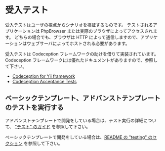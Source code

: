 受入テスト
==========

受入テストはユーザの視点からシナリオを検証するものです。
テストされるアプリケーションは PhpBrowser または実際のブラウザによってアクセスされます。
どちらの場合でも、ブラウザは HTTP によって通信しますので、アプリケーションはウェブサーバによってホストされる必要があります。

受入テストは Codeception フレームワークの助けを借りて実装されています。Codeception フレームワークには優れたドキュメントがありますので、参照して下さい。

- [Codeception for Yii framework](http://codeception.com/for/yii)
- [Codeception Acceptance Tests](http://codeception.com/docs/03-AcceptanceTests)

## ベーシックテンプレート、アドバンストテンプレートのテストを実行する

アドバンストテンプレートで開発をしている場合は、テスト実行の詳細について、
["テスト" のガイド](https://github.com/yiisoft/yii2-app-advanced/blob/master/docs/guide-ja/start-testing.md) を参照して下さい。

ベーシックテンプレートで開発をしている場合は、[README の "testing" のセクション](https://github.com/yiisoft/yii2-app-basic/blob/master/README.md#testing) を参照して下さい。
